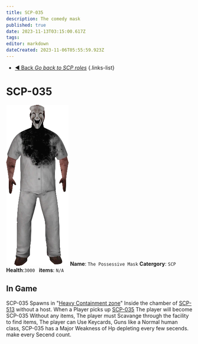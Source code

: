 ```yaml
---
title: SCP-035
description: The comedy mask
published: true
date: 2023-11-13T03:15:00.617Z
tags: 
editor: markdown
dateCreated: 2023-11-06T05:55:59.923Z
---
```


- [:arrow_backward: Back *Go back to SCP roles*](/en/game/jobs/scps)
{.links-list}
# SCP-035
![scp-35.png](/images/roles/scp-35.png)
**Name**: `The Possessive Mask`
**Catergory**: `SCP `
**Health**:`3000 `
**items**: `N/A`
## In Game
SCP-035 Spawns in "[Heavy Containment zone](/en/game/rooms/hcz)" Inside the chamber of [SCP-513](/en/game/rooms/513) without a host. When a Player picks up [SCP-035](/en/game/scps/035) The player will become SCP-035 Without any items, The player must Scavange through the facility to find items, The player can Use Keycards, Guns like a Normal human class, SCP-035 has a Major Weakness of Hp depleting every few secends. make every Secend count.